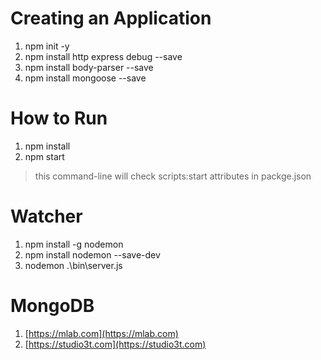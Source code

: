 # Creating an Application
1. npm init -y
2. npm install http express debug --save
3. npm install body-parser --save
4. npm install mongoose --save

# How to Run
1. npm install
2. npm start
> this command-line will check scripts:start attributes in packge.json

# Watcher
1. npm install -g nodemon
2. npm install nodemon --save-dev
3. nodemon .\bin\server.js


# MongoDB
1. [https://mlab.com](https://mlab.com)
2. [https://studio3t.com](https://studio3t.com)
